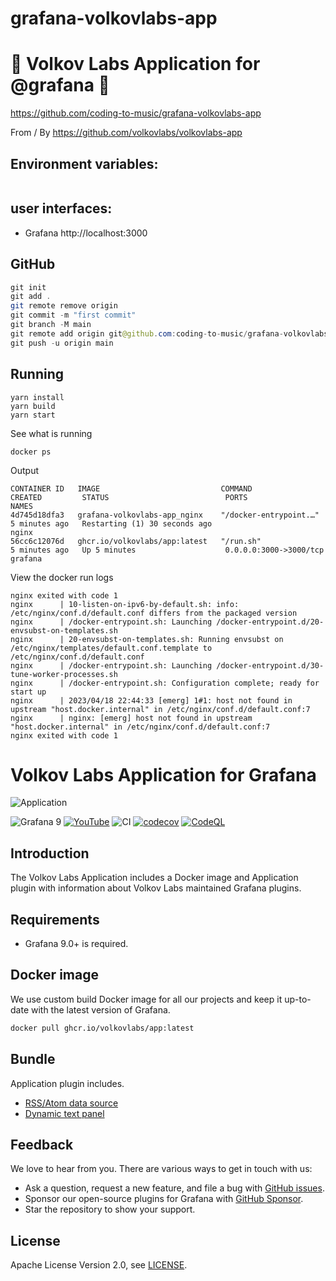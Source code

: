 # grafana-volkovlabs-app

# 🚀 Volkov Labs Application for @grafana 🚀


https://github.com/coding-to-music/grafana-volkovlabs-app

From / By https://github.com/volkovlabs/volkovlabs-app


## Environment variables:

```java
```

## user interfaces:

- Grafana http://localhost:3000

## GitHub

```java
git init
git add .
git remote remove origin
git commit -m "first commit"
git branch -M main
git remote add origin git@github.com:coding-to-music/grafana-volkovlabs-app.git
git push -u origin main
```

## Running 

```
yarn install
yarn build
yarn start
```

See what is running

```
docker ps
```

Output

```
CONTAINER ID   IMAGE                           COMMAND                  CREATED         STATUS                          PORTS                    NAMES
4d745d18dfa3   grafana-volkovlabs-app_nginx    "/docker-entrypoint.…"   5 minutes ago   Restarting (1) 30 seconds ago                            nginx
56cc6c12076d   ghcr.io/volkovlabs/app:latest   "/run.sh"                5 minutes ago   Up 5 minutes                    0.0.0.0:3000->3000/tcp   grafana
```

View the docker run logs

```
nginx exited with code 1
nginx      | 10-listen-on-ipv6-by-default.sh: info: /etc/nginx/conf.d/default.conf differs from the packaged version
nginx      | /docker-entrypoint.sh: Launching /docker-entrypoint.d/20-envsubst-on-templates.sh
nginx      | 20-envsubst-on-templates.sh: Running envsubst on /etc/nginx/templates/default.conf.template to /etc/nginx/conf.d/default.conf
nginx      | /docker-entrypoint.sh: Launching /docker-entrypoint.d/30-tune-worker-processes.sh
nginx      | /docker-entrypoint.sh: Configuration complete; ready for start up
nginx      | 2023/04/18 22:44:33 [emerg] 1#1: host not found in upstream "host.docker.internal" in /etc/nginx/conf.d/default.conf:7
nginx      | nginx: [emerg] host not found in upstream "host.docker.internal" in /etc/nginx/conf.d/default.conf:7
nginx exited with code 1
```

# Volkov Labs Application for Grafana

![Application](https://raw.githubusercontent.com/volkovlabs/volkovlabs-app/main/img/app.png)

![Grafana 9](https://img.shields.io/badge/Grafana-9.4.7-orange)
[![YouTube](https://img.shields.io/badge/YouTube-Channel-red)](https://youtube.com/@volkovlabs)
![CI](https://github.com/volkovlabs/volkovlabs-app/workflows/CI/badge.svg)
[![codecov](https://codecov.io/gh/VolkovLabs/volkovlabs-app/branch/main/graph/badge.svg)](https://codecov.io/gh/VolkovLabs/volkovlabs-app)
[![CodeQL](https://github.com/VolkovLabs/volkovlabs-app/actions/workflows/codeql-analysis.yml/badge.svg)](https://github.com/VolkovLabs/volkovlabs-app/actions/workflows/codeql-analysis.yml)

## Introduction

The Volkov Labs Application includes a Docker image and Application plugin with information about Volkov Labs maintained Grafana plugins.

## Requirements

- Grafana 9.0+ is required.

## Docker image

We use custom build Docker image for all our projects and keep it up-to-date with the latest version of Grafana.

```sh
docker pull ghcr.io/volkovlabs/app:latest
```

## Bundle

Application plugin includes.

- [RSS/Atom data source](https://volkovlabs.io/plugins/volkovlabs-rss-datasource)
- [Dynamic text panel](https://volkovlabs.io/plugins/volkovlabs-dynamictext-panel)

## Feedback

We love to hear from you. There are various ways to get in touch with us:

- Ask a question, request a new feature, and file a bug with [GitHub issues](https://github.com/volkovlabs/volkovlabs-app/issues/new/choose).
- Sponsor our open-source plugins for Grafana with [GitHub Sponsor](https://github.com/sponsors/VolkovLabs).
- Star the repository to show your support.

## License

Apache License Version 2.0, see [LICENSE](https://github.com/volkovlabs/volkovlabs-app/blob/main/LICENSE).
